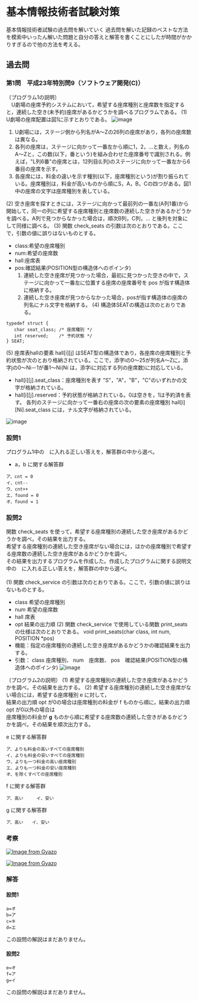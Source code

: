 # 基本情報技術者試験対策
基本情報技術者試験の過去問を解いていく
過去問を解いた記録のベストな方法を模索中いったん解いた問題と自分の答えと解答を書くことにしたが時間がかかりすぎるので他の方法を考える。

## 過去問
### 第1問　平成23年特別問9（ソフトウェア開発(C)）
〔プログラム1の説明〕<br>
　U劇場の座席予約システムにおいて，希望する座席種別と座席数を指定すると，連続した空き(未予約)座席があるかどうかを調べるプログラムである。
(1) U劇場の座席配置は図1に示すとおりである。
![image](https://github.com/motooga/drillwork/assets/127541957/3fdd773f-1448-4f5e-8971-b63e7019a5f4)

1. U劇場には，ステージ側から列名がA～Zの26列の座席があり，各列の座席数は異なる。
2. 各列の座席は，ステージに向かって一番左から順に1，2，…と数え，列名のA～Zと，この数(以下，番という)を組み合わせた座席番号で識別される。例えば，"L列6番"の座席とは，12列目(L列)のステージに向かって一番左から6番目の座席を示す。
3. 各座席には，料金の違いを示す種別(以下，座席種別という)が割り振られている。座席種別は，料金が高いものから順にS，A，B，Cの四つがある。図1中の座席の文字は座席種別を表している。

(2) 空き座席を探すときには，ステージに向かって最前列の一番左(A列1番)から開始して，同一の列に希望する座席種別と座席数の連続した空きがあるかどうかを調べる。A列で見つからなかった場合は，順次B列，C列，… と後列を対象にして同様に調べる。
(3) 関数 check_seats の引数は次のとおりである。ここで，引数の値に誤りはないものとする。
- class:希望の座席種別
- num:希望の座席数
- hall:座席表
- pos:確認結果(POSITION型の構造体へのポインタ)
  1. 連続した空き座席が見つかった場合，最初に見つかった空きの中で，ステージに向かって一番左に位置する座席の座席番号を pos が指す構造体に格納する。
  2. 連続した空き座席が見つからなかった場合，posが指す構造体の座席の列名にナル文字を格納する。
(4) 構造体SEATの構造は次のとおりである。
```
typedef struct {
   char seat_class; /* 座席種別 */
   int reserved;    /* 予約状態 */
} SEAT;
```
(5) 座席表hallの要素 hall[i][j] はSEAT型の構造体であり，各座席の座席種別と予約状態が次のとおり格納されている。ここで，添字iの0～25が列名A～Zに，添字jの0～Ni－1が番1～Ni(Ni は，添字iに対応する列の座席数)に対応している。
- hall[i][j].seat_class：座席種別を表す "S"，"A"，"B"，"C"のいずれかの文字が格納されている。
- hall[i][j].reserved：予約状態が格納されている。0は空きを，1は予約済を表す。
各列のステージに向かって一番右の座席の次の要素の座席種別 hall[i][Ni].seat_class には，ナル文字が格納されている。

![image](https://github.com/motooga/drillwork/assets/127541957/057426a1-0ec2-4700-84cb-88f92193d0e2)

### 設問1
プログラム1中の　に入れる正しい答えを，解答群の中から選べ。
- a，b に関する解答群
```
ア、cnt = 0
イ、cnt--
ウ、cnt++
エ、found = 0
オ、found = 1
```

### 設問2
関数 check_seats を使って，希望する座席種別の連続した空き座席があるかどうかを調べ，その結果を出力する。<br>
希望する座席種別の連続した空き座席がない場合には，ほかの座席種別で希望する座席数の連続した空き座席があるかどうかを調べ，<br>
その結果を出力するプログラムを作成した。作成したプログラムに関する説明文中の　に入れる正しい答えを，解答群の中から選べ。<br>
<br>
(1) 関数 check_service の引数は次のとおりである。ここで，引数の値に誤りはないものとする。
- class 希望の座席種別
- num 希望の座席数
- hall 席表
- opt 結果の出力順
(2) 関数 check_service で使用している関数 print_seats の仕様は次のとおりである。
void print_seats(char class, int num, POSITION *pos)
- 機能：指定の座席種別の連続した空き座席があるかどうかの確認結果を出力する。
- 引数： class 座席種別、 num　座席数、 pos　確認結果(POSITION型の構造体へのポインタ)
![image](https://github.com/motooga/drillwork/assets/127541957/33f07eed-41ba-4f0f-b6f4-99ab433f5f88)


〔プログラム2の説明〕
(1) 希望する座席種別の連続した空き座席があるかどうかを調べ，その結果を出力する。
(2) 希望する座席種別の連続した空き座席がない場合には，希望する座席種別 e に対して，<br>
    結果の出力順 opt が0の場合は座席種別の料金が f ものから順に，結果の出力順 opt が0以外の場合は<br>
    座席種別の料金が <b>g</b> ものから順に希望する座席数の連続した空きがあるかどうかを調べ，その結果を順次出力する。

e に関する解答群
```
ア、よりも料金の高いすべての座席種別
イ、よりも料金の安いすべての座席種別
ウ、よりも一つ料金の高い座席種別
エ、よりも一つ料金の安い座席種別
オ、を除くすべての座席種別
```
f に関する解答群
```
ア、高い　　　イ、安い
```
g に関する解答群
```
ア、高い　　イ、安い
```

### 考察
[![Image from Gyazo](https://i.gyazo.com/db4104fe65e6c14c3b5e97228631700c.png)](https://gyazo.com/db4104fe65e6c14c3b5e97228631700c)

[![Image from Gyazo](https://i.gyazo.com/70f1a49d760fe6f2599e272b38583a22.png)](https://gyazo.com/70f1a49d760fe6f2599e272b38583a22)
### 解答
#### 設問1
```
a=オ
b=ア
c=キ
d=エ
```
この設問の解説はまだありません。
#### 設問2
```
e=オ
f=ア
g=イ
```
この設問の解説はまだありません。
